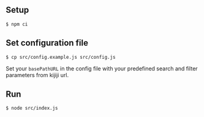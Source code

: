 ## Setup

`$ npm ci`

## Set configuration file

`$ cp src/config.example.js src/config.js`

Set your `basePathURL` in the config file with your predefined search and filter parameters from kijiji url.

## Run

`$ node src/index.js`
